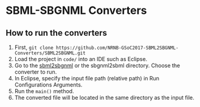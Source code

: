 # SBML-SBGNML Converters
## How to run the converters
1. First, `git clone https://github.com/NRNB-GSoC2017-SBML2SBGNML-Converters/SBML2SBGNML.git`  
2. Load the project in `code/` into an IDE such as Eclipse.  
3. Go to the [sbml2sbgnml](code/src/org/sbfc/converter/sbml2sbgnml) or the sbgnml2sbml directory. Choose the converter to run.  
4. In Eclipse, specify the input file path (relative path) in Run Configurations Arguments.  
5. Run the `main()` method.  
6. The converted file will be located in the same directory as the input file.
